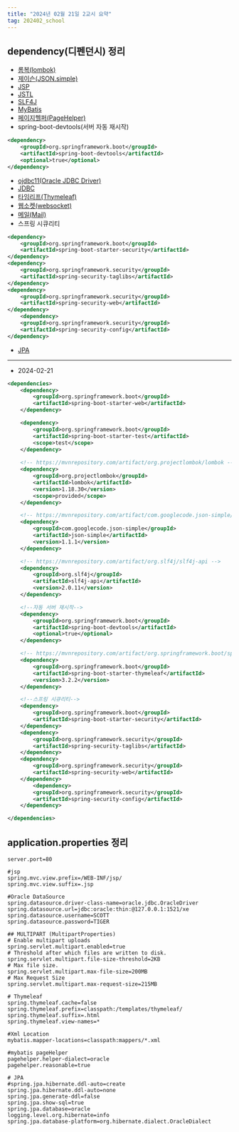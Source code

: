 ```yaml
---
title: "2024년 02월 21일 2교시 요약"
tag: 202402_school
---
```


## dependency(디펜던시) 정리

- [롬복(lombok)](https://mvnrepository.com/artifact/org.projectlombok/lombok)
- [제이슨(JSON.simple)](https://mvnrepository.com/artifact/com.googlecode.json-simple/json-simple)
- [JSP](https://mvnrepository.com/artifact/org.eclipse.jetty/apache-jsp)
- [JSTL](https://mvnrepository.com/artifact/org.glassfish.web/jakarta.servlet.jsp.jstl)
- [SLF4J](https://mvnrepository.com/artifact/org.slf4j/slf4j-api)
- [MyBatis](https://mvnrepository.com/artifact/org.mybatis.spring.boot/mybatis-spring-boot-starter)
- [페이지헬퍼(PageHelper)](https://mvnrepository.com/artifact/com.github.pagehelper/pagehelper-spring-boot-starter)
- spring-boot-devtools(서버 자동 재시작)

```xml
<dependency>
    <groupId>org.springframework.boot</groupId>
    <artifactId>spring-boot-devtools</artifactId>
    <optional>true</optional>
</dependency>
```

- [ojdbc11(Oracle JDBC Driver)](https://mvnrepository.com/artifact/com.oracle.database.jdbc/ojdbc11)
- [JDBC](https://mvnrepository.com/artifact/org.springframework.boot/spring-boot-starter-jdbc)
- [타임리프(Thymeleaf)](https://mvnrepository.com/artifact/org.springframework.boot/spring-boot-starter-thymeleaf)
- [웹소켓(websocket)](https://mvnrepository.com/artifact/org.springframework.boot/spring-boot-starter-websocket)
- [메일(Mail)](https://mvnrepository.com/artifact/org.springframework.boot/spring-boot-starter-mail)
- 스프링 시큐리티
```xml
<dependency>
    <groupId>org.springframework.boot</groupId>
    <artifactId>spring-boot-starter-security</artifactId>
</dependency>
<dependency>
    <groupId>org.springframework.security</groupId>
    <artifactId>spring-security-taglibs</artifactId>
</dependency>
<dependency>
    <groupId>org.springframework.security</groupId>
    <artifactId>spring-security-web</artifactId>
</dependency>
    <dependency>
    <groupId>org.springframework.security</groupId>
    <artifactId>spring-security-config</artifactId>
</dependency>
```
- [JPA](https://mvnrepository.com/artifact/org.springframework.boot/spring-boot-starter-data-jpa)

---

- 2024-02-21

```xml
<dependencies>
    <dependency>
        <groupId>org.springframework.boot</groupId>
        <artifactId>spring-boot-starter-web</artifactId>
    </dependency>

    <dependency>
        <groupId>org.springframework.boot</groupId>
        <artifactId>spring-boot-starter-test</artifactId>
        <scope>test</scope>
    </dependency>
    
    <!-- https://mvnrepository.com/artifact/org.projectlombok/lombok -->
    <dependency>
        <groupId>org.projectlombok</groupId>
        <artifactId>lombok</artifactId>
        <version>1.18.30</version>
        <scope>provided</scope>
    </dependency>

    <!-- https://mvnrepository.com/artifact/com.googlecode.json-simple/json-simple -->
    <dependency>
        <groupId>com.googlecode.json-simple</groupId>
        <artifactId>json-simple</artifactId>
        <version>1.1.1</version>
    </dependency>

    <!-- https://mvnrepository.com/artifact/org.slf4j/slf4j-api -->
    <dependency>
        <groupId>org.slf4j</groupId>
        <artifactId>slf4j-api</artifactId>
        <version>2.0.11</version>
    </dependency>

    <!--자동 서버 재시작-->
    <dependency>
        <groupId>org.springframework.boot</groupId>
        <artifactId>spring-boot-devtools</artifactId>
        <optional>true</optional>
    </dependency>

    <!-- https://mvnrepository.com/artifact/org.springframework.boot/spring-boot-starter-thymeleaf -->
    <dependency>
        <groupId>org.springframework.boot</groupId>
        <artifactId>spring-boot-starter-thymeleaf</artifactId>
        <version>3.2.2</version>
    </dependency>

    <!--스프링 시큐리티-->
    <dependency>
        <groupId>org.springframework.boot</groupId>
        <artifactId>spring-boot-starter-security</artifactId>
    </dependency>
    <dependency>
        <groupId>org.springframework.security</groupId>
        <artifactId>spring-security-taglibs</artifactId>
    </dependency>
    <dependency>
        <groupId>org.springframework.security</groupId>
        <artifactId>spring-security-web</artifactId>
    </dependency>
        <dependency>
        <groupId>org.springframework.security</groupId>
        <artifactId>spring-security-config</artifactId>
    </dependency>

</dependencies>
```


## application.properties 정리

```properties
server.port=80

#jsp
spring.mvc.view.prefix=/WEB-INF/jsp/
spring.mvc.view.suffix=.jsp

#Oracle DataSource
spring.datasource.driver-class-name=oracle.jdbc.OracleDriver
spring.datasource.url=jdbc:oracle:thin:@127.0.0.1:1521/xe
spring.datasource.username=SCOTT
spring.datasource.password=TIGER

## MULTIPART (MultipartProperties)
# Enable multipart uploads
spring.servlet.multipart.enabled=true
# Threshold after which files are written to disk.
spring.servlet.multipart.file-size-threshold=2KB
# Max file size.
spring.servlet.multipart.max-file-size=200MB
# Max Request Size
spring.servlet.multipart.max-request-size=215MB

# Thymeleaf
spring.thymeleaf.cache=false
spring.thymeleaf.prefix=classpath:/templates/thymeleaf/
spring.thymeleaf.suffix=.html
spring.thymeleaf.view-names=*

#Xml Location
mybatis.mapper-locations=classpath:mappers/*.xml

#mybatis pageHelper
pagehelper.helper-dialect=oracle
pagehelper.reasonable=true

# JPA
#spring.jpa.hibernate.ddl-auto=create
spring.jpa.hibernate.ddl-auto=none
spring.jpa.generate-ddl=false
spring.jpa.show-sql=true
spring.jpa.database=oracle
logging.level.org.hibernate=info
spring.jpa.database-platform=org.hibernate.dialect.OracleDialect
```